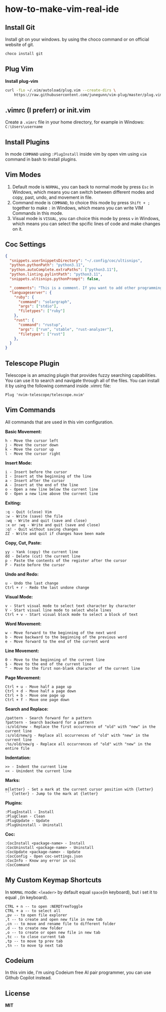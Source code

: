 # how-to-make-vim-real-ide

## Install Git
Install git on your windows. by using the choco command or on official website of git.

```bash
choco install git
```

## Plug Vim
**Install plug-vim**
```bash
curl -fLo ~/.vim/autoload/plug.vim --create-dirs \
    https://raw.githubusercontent.com/junegunn/vim-plug/master/plug.vim
```

## .vimrc (I preferr) or init.vim
Create a `.vimrc` file in your home directory, for example in Windows: `C:\Users\username`

## Install Plugins
In mode `COMMAND` using `:PlugInstall` inside vim by open vim using `vim` command in bash to install plugins.

## Vim Modes
1. Default mode is `NORMAL`, you can back to normal mode by press `Esc` in Windows, which means you can switch between different modes and copy, past, undo, and movement in file.
2. Command mode is `COMMAND`, to choice this mode by press `Shift + ;` together to make `:` in Windows, which means you can write VIM Commands in this mode.
3. Visual mode is `VISUAL`, you can choice this mode by press `v` in Windows, which means you can select the spcific lines of code and make changes on it.

## Coc Settings
```json
{
  "snippets.userSnippetsDirectory": "~/.config/coc/ultisnips",
  "python.pythonPath": "python3.11",
  "python.autoComplete.extraPaths": ["python3.11"],
  "python.linting.pylintPath": "python3.11",
  "snippets.ultisnips.pythonPrompt": false,

  "_comments": "This is a comment. If you want to add other programming languages not downloaded from coc-global extensions, using languageserver, please remove this _comments",
  "languageserver": {
    "ruby": {
      "command": "solargraph",
      "args": ["stdio"],
      "filetypes": ["ruby"]
    },
    "rust": {
      "command": "rustup",
      "args": ["run", "stable", "rust-analyzer"],
      "filetypes": ["rust"]
    },
  }
}
```

## Telescope Plugin
Telescope is an amazing plugin that provides fuzzy searching capabilities. You can use it to search and navigate through all of the files.
You can install it by using the following command inside .vimrc file:
```
Plug 'nvim-telescope/telescope.nvim'
```

## Vim Commands
All commands that are used in this vim configuration.

**Basic Movement:**
```
h - Move the cursor left
j - Move the cursor down
k - Move the cursor up
l - Move the cursor right
```

**Insert Mode:**
```
i - Insert before the cursor
I - Insert at the beginning of the line
a - Insert after the cursor
A - Insert at the end of the line
o - Open a new line below the current line
O - Open a new line above the current line
```

**Exiting:**
```
:q - Quit (close) Vim
:w - Write (save) the file
:wq - Write and quit (save and close)
:x or :wq - Write and quit (save and close)
:q! - Quit without saving changes
ZZ - Write and quit if changes have been made
```

**Copy, Cut, Paste:**
```
yy - Yank (copy) the current line
dd - Delete (cut) the current line
p - Paste the contents of the register after the cursor
P - Paste before the cursor
```

**Undo and Redo:**
```
u - Undo the last change
Ctrl + r - Redo the last undone change
```

**Visual Mode:**
```
v - Start visual mode to select text character by character
V - Start visual line mode to select whole lines
Ctrl + v - Start visual block mode to select a block of text
```

**Word Movement:**
```
w - Move forward to the beginning of the next word
b - Move backward to the beginning of the previous word
e - Move forward to the end of the current word
```

**Line Movement:**
```
0 - Move to the beginning of the current line
$ - Move to the end of the current line
^ - Move to the first non-blank character of the current line
```

**Page Movement:**
```
Ctrl + u - Move half a page up
Ctrl + d - Move half a page down
Ctrl + b - Move one page up
Ctrl + f - Move one page down
```

**Search and Replace:**
```
/pattern - Search forward for a pattern
?pattern - Search backward for a pattern
:s/old/new - Replace the first occurrence of "old" with "new" in the current line
:s/old/new/g - Replace all occurrences of "old" with "new" in the current line
:%s/old/new/g - Replace all occurrences of "old" with "new" in the entire file
```

**Indentation:**
```
>> - Indent the current line
<< - Unindent the current line
```

**Marks:**
```
m{letter} - Set a mark at the current cursor position with {letter}
`` {letter} - Jump to the mark at {letter}
```

**Plugins:**
```
:PlugInstall - Install
:PlugClean - Clean
:PlugUpdate - Update
:PlugUninstall - Uninstall
```

**Coc:**
```
:CocInstall <package-name> - Install
:CocUninstall <package-name> - Uninstall
:CocUpdate <package-name> - Update
:CocConfig - Open coc-settings.json
:CocInfo - Know any error in coc
:CocCommand
```

## My Custom Keymap Shortcuts
In `NORMAL` mode:
`<leader>` by default equal `space`(in keyboard), but i set it to equal `,`(in keyboard).
```
CTRL + n -- to open :NERDTreeToggle
CTRL + a -- to select all
,pv -- to open file explorer
,t -- to create and open new file in new tab
,cn -- to move and rename file to different folder
,d -- to create new folder
,o -- to create or open new file in new tab
,tc -- to close current tab
,tp -- to move tp prev tab
,tn -- to move tp next tab
```
## Codeium
In this vim ide, I'm using Codeium free AI pair programmer, you can use Github Copilot instead.

## License
**MIT**
